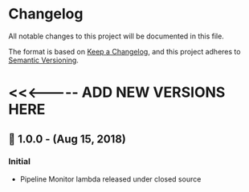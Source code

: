 # Changelog
All notable changes to this project will be documented in this file.

The format is based on [Keep a Changelog](https://keepachangelog.com/en/1.0.0/),
and this project adheres to [Semantic Versioning](https://semver.org/).


# <<<----- ADD NEW VERSIONS HERE





## 🚀 1.0.0 - (Aug 15, 2018)
### Initial
- Pipeline Monitor lambda released under closed source